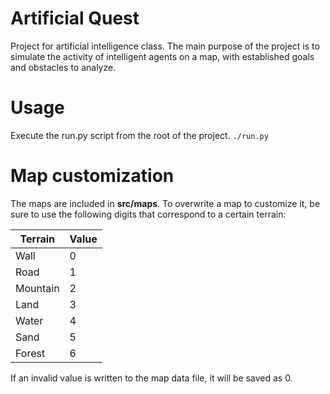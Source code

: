 # Artificial Quest
Project for artificial intelligence class. The main purpose of the project is to
simulate the activity of intelligent agents on a map, with established goals and
obstacles to analyze.

# Usage
Execute the run.py script from the root of the project.
`./run.py`

# Map customization
The maps are included in **src/maps**. To overwrite a map to customize it, be sure to use the following digits that correspond to a certain terrain:

| Terrain | Value |
|-------- |-------|
|  Wall   |   0   |
|  Road   |   1   |
| Mountain|   2   |
|  Land   |   3   |
|  Water  |   4   |
|  Sand   |   5   |
| Forest  |   6   |

If an invalid value is written to the map data file, it will be saved as 0.
